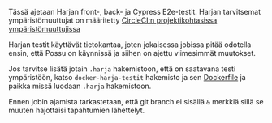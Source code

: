 Tässä ajetaan Harjan front-, back- ja Cypress E2e-testit. Harjan tarvitsemat ympäristömuuttujat on määritetty
[CircleCI:n projektikohtasissa ympäristömuuttujissa](https://circleci.com/docs/2.0/env-vars/#setting-an-environment-variable-in-a-project)

Harjan testit käyttävät tietokantaa, joten jokaisessa jobissa pitää odotella ensin, että Possu on käynnissä ja siihen
on ajettu viimesimmät muutokset. 

Jos tarvitse lisätä jotain `.harja` hakemistoon, että on saatavana testi ympäristöön, katso `docker-harja-testit`
hakemisto ja sen [Dockerfile](docker-harja-testit/Dockerfile) ja paikka missä luodaan `.harja` hakemistoon.

Ennen jobin ajamista tarkastetaan, että git branch ei sisällä `&` merkkiä sillä se muuten hajottaisi tapahtumien
lähettelyt.